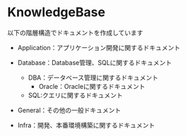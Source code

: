 # KnowledgeBase

以下の階層構造でドキュメントを作成しています

- Application：アプリケーション開発に関するドキュメント  
  
- Database：Database管理、SQLに関するドキュメント
  - DBA：データベース管理に関するドキュメント
    - Oracle：Oracleに関するドキュメント
  - SQL:クエリに関するドキュメント   

- General：その他の一般ドキュメント
  
- Infra：開発、本番環境構築に関するドキュメント
